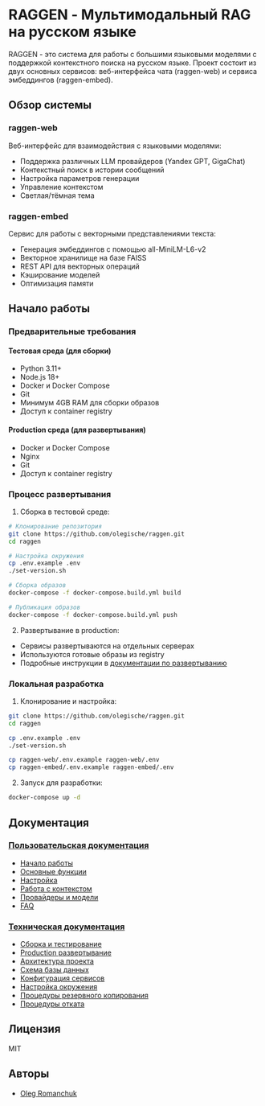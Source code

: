 # RAGGEN - Мультимодальный RAG на русском языке

RAGGEN - это система для работы с большими языковыми моделями с поддержкой контекстного поиска на русском языке. Проект состоит из двух основных сервисов: веб-интерфейса чата (raggen-web) и сервиса эмбеддингов (raggen-embed).

## Обзор системы

### raggen-web
Веб-интерфейс для взаимодействия с языковыми моделями:
- Поддержка различных LLM провайдеров (Yandex GPT, GigaChat)
- Контекстный поиск в истории сообщений
- Настройка параметров генерации
- Управление контекстом
- Светлая/тёмная тема

### raggen-embed
Сервис для работы с векторными представлениями текста:
- Генерация эмбеддингов с помощью all-MiniLM-L6-v2
- Векторное хранилище на базе FAISS
- REST API для векторных операций
- Кэширование моделей
- Оптимизация памяти

## Начало работы

### Предварительные требования

#### Тестовая среда (для сборки)
- Python 3.11+
- Node.js 18+
- Docker и Docker Compose
- Git
- Минимум 4GB RAM для сборки образов
- Доступ к container registry

#### Production среда (для развертывания)
- Docker и Docker Compose
- Nginx
- Git
- Доступ к container registry

### Процесс развертывания

1. Сборка в тестовой среде:
```bash
# Клонирование репозитория
git clone https://github.com/olegische/raggen.git
cd raggen

# Настройка окружения
cp .env.example .env
./set-version.sh

# Сборка образов
docker-compose -f docker-compose.build.yml build

# Публикация образов
docker-compose -f docker-compose.build.yml push
```

2. Развертывание в production:
- Сервисы развертываются на отдельных серверах
- Используются готовые образы из registry
- Подробные инструкции в [документации по развертыванию](docs/tech/deployment-prod.md)

### Локальная разработка

1. Клонирование и настройка:
```bash
git clone https://github.com/olegische/raggen.git
cd raggen

cp .env.example .env
./set-version.sh

cp raggen-web/.env.example raggen-web/.env
cp raggen-embed/.env.example raggen-embed/.env
```

2. Запуск для разработки:
```bash
docker-compose up -d
```

## Документация

### [Пользовательская документация](docs/user/README.md)
- [Начало работы](docs/user/getting-started.md)
- [Основные функции](docs/user/features.md)
- [Настройка](docs/user/configuration.md)
- [Работа с контекстом](docs/user/context.md)
- [Провайдеры и модели](docs/user/providers.md)
- [FAQ](docs/user/faq.md)

### [Техническая документация](docs/tech/README.md)
- [Сборка и тестирование](docs/tech/deployment-test.md)
- [Production развертывание](docs/tech/deployment-prod.md)
- [Архитектура проекта](docs/tech/architecture.md)
- [Схема базы данных](docs/tech/database-schema.md)
- [Конфигурация сервисов](docs/tech/configuration.md)
- [Настройка окружения](docs/tech/environment.md)
- [Процедуры резервного копирования](docs/tech/backup.md)
- [Процедуры отката](docs/tech/rollback.md)

## Лицензия
MIT

## Авторы
- [Oleg Romanchuk](https://github.com/olegische)
